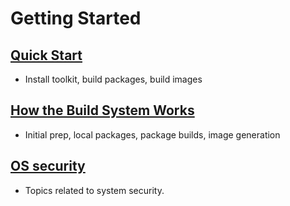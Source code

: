 # Getting Started

## [Quick Start](docs/building/building.md)

- Install toolkit, build packages, build images

## [How the Build System Works](docs/how_it_works/0_intro.md)

- Initial prep, local packages, package builds, image generation

## [OS security](docs/security/intro.md)

- Topics related to system security.

